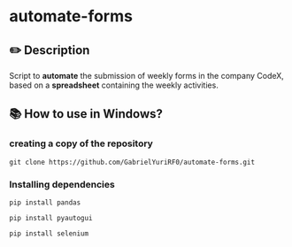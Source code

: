 # automate-forms
## ✏️ Description
Script to **automate** the submission of weekly forms in the company CodeX, based on a **spreadsheet** containing the weekly activities.

## 📚 How to use in Windows?
### creating a copy of the repository
~~~~
git clone https://github.com/GabrielYuriRF0/automate-forms.git
~~~~

### Installing dependencies
~~~~
pip install pandas
~~~~

~~~~
pip install pyautogui
~~~~

~~~~
pip install selenium
~~~~
